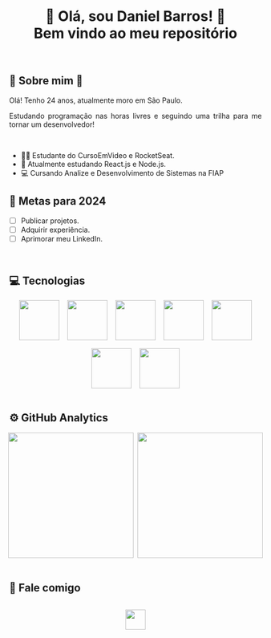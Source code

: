 <div align="center">

# 🤘 Olá, sou Daniel Barros! 🤘 <br> Bem vindo ao meu repositório

</div>

<br>

<span style="color:">

## 🤸 Sobre mim 🎸

</span>

<div id="about_me" style="text-align:justify">
Olá! Tenho 24 anos, atualmente moro em São Paulo.

Estudando programação nas horas livres e seguindo uma trilha para me tornar um desenvolvedor!
</div>

<br>

- 👨‍🎓 Estudante do CursoEmVideo e RocketSeat.
- 💾 Atualmente estudando React.js e Node.js.
- 💻 Cursando Analize e Desenvolvimento de Sistemas na FIAP

<span style="color:">

## 🎯 Metas para 2024

</span>

<div>

- [ ] Publicar projetos.
- [ ] Adquirir experiência.
- [ ] Aprimorar meu LinkedIn.

</div>

<br>

## 💻 Tecnologias

<div id="my_technologies" align="center" style="
gap:1rem;
display:flex;
flex-flow:row wrap;
align-items:center;
justify-content:center;
">

<img src="https://cdn.jsdelivr.net/gh/devicons/devicon/icons/html5/html5-original.svg" style="width:80px"/>
<img src="https://cdn.jsdelivr.net/gh/devicons/devicon/icons/css3/css3-original.svg" style="width:80px"/>
<img src="https://cdn.jsdelivr.net/gh/devicons/devicon/icons/javascript/javascript-original.svg" style="width:80px"/>
<img src="https://cdn.jsdelivr.net/gh/devicons/devicon/icons/react/react-original.svg" style="width:80px"/>
<img src="https://cdn.jsdelivr.net/gh/devicons/devicon/icons/nodejs/nodejs-original.svg" style="width:80px"/>
<img src="https://cdn.jsdelivr.net/gh/devicons/devicon/icons/typescript/typescript-original.svg" style="width:80px"/>
<img src="https://cdn.jsdelivr.net/gh/devicons/devicon/icons/mysql/mysql-original-wordmark.svg" style="width:80px"/>

</div>


<br>

## ⚙️ GitHub Analytics

<div id="analytics" align="center" style="
gap:.5rem;
display:flex;
flex-grow: 1;
align-items:center;
flex-flow:row nowrap;
justify-content:center;
">

<img src="https://github-readme-stats.vercel.app/api/top-langs/?username=Barros263inf&layout=demo&show_icons=false&theme=radical" style="height:250px"/>
<img src="https://github-readme-stats.vercel.app/api?username=Barros263inf&show_icons=true&theme=radical" style="height:250px"/>

</div>

<br>

## 💬 Fale comigo

<div id="contact" align="center" style="
gap:20px;
display:flex;
align-items:center;
flex-flow:row nowrap;
justify-content:center;
">

<a href="https://www.linkedin.com/in/daniel-barros63/" target="_blank"><img src="https://img.shields.io/badge/LinkedIn-0077B5?style=for-the-badge&logo=linkedin&logoColor=white" style="height:40px"/></a>
<!--<a href="mailto:barros263inf@gmail.com" target="_blank"><img src="https://img.shields.io/badge/Gmail-D14836?style=for-the-badge&logo=gmail&logoColor=white" style="height:40px"/></a>-->


</div>
